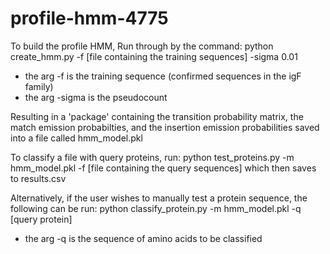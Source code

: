 # profile-hmm-4775

To build the profile HMM,
Run through by the command:
  python create_hmm.py -f [file containing the training sequences] -sigma 0.01
- the arg -f is the training sequence (confirmed sequences in the igF family)
- the arg -sigma is the pseudocount

Resulting in a 'package' containing the transition probability matrix, the match emission probabilties, 
and the insertion emission probabilities saved into a file called hmm_model.pkl

To classify a file with query proteins, run:
  python test_proteins.py -m hmm_model.pkl -f [file containing the query sequences]
which then saves to results.csv

Alternatively, if the user wishes to manually test a protein sequence, the following can be run:
  python classify_protein.py -m hmm_model.pkl -q [query protein]
- the arg -q is the sequence of amino acids to be classified
